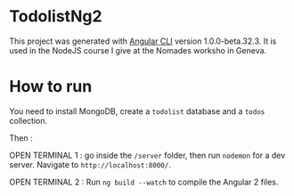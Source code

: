 # TodolistNg2

This project was generated with [Angular CLI](https://github.com/angular/angular-cli) version 1.0.0-beta.32.3.
It is used in the NodeJS course I give at the Nomades worksho in Geneva.


# How to run

You need to install MongoDB, create a `todolist` database and a `todos` collection.

Then :

OPEN TERMINAL 1 : go inside the `/server` folder, then run `nodemon` for a dev server. Navigate to `http://localhost:8000/`.

OPEN TERMINAL 2 : Run `ng build --watch` to compile the Angular 2 files.